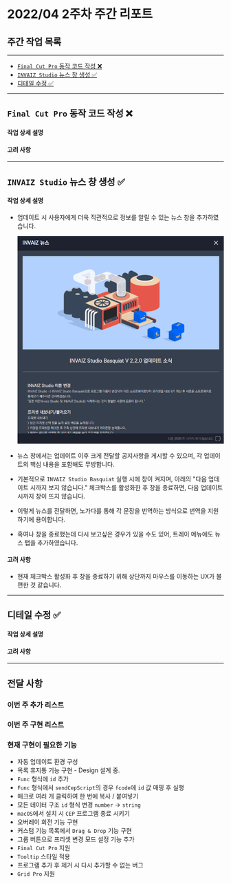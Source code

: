 # 2022/04 2주차 주간 리포트

## 주간 작업 목록

---

- [`Final Cut Pro` 동작 코드 작성 ❌](#final-cut-pro-동작-코드-작성-)
- [`INVAIZ Studio` 뉴스 창 생성 ✅](#invaiz-studio-뉴스-창-생성-)
- [디테일 수정 ✅](#디테일-수정-)

---

## `Final Cut Pro` 동작 코드 작성 ❌

#### 작업 상세 설명

#### 고려 사항

---

## `INVAIZ Studio` 뉴스 창 생성 ✅

#### 작업 상세 설명

- 업데이트 시 사용자에게 더욱 직관적으로 정보를 알릴 수 있는 뉴스 창을 추가하였습니다.

  ![뉴스_창](./assets/뉴스_창.gif)

- 뉴스 창에서는 업데이트 이후 크게 전달할 공지사항을 게시할 수 있으며, 각 업데이트의 핵심 내용을 포함해도 무방합니다.
- 기본적으로 `INVAIZ Studio Basquiat` 실행 시에 창이 켜지며, 아래의 "다음 업데이트 시까지 보지 않습니다." 체크박스를 활성화한 후 창을 종료하면, 다음 업데이트 시까지 창이 뜨지 않습니다.
- 이렇게 뉴스를 전달하면, 노가다를 통해 각 문장을 번역하는 방식으로 번역을 지원하기에 용이합니다.
- 혹여나 창을 종료했는데 다시 보고싶은 경우가 있을 수도 있어, 트레이 메뉴에도 뉴스 탭을 추가하였습니다.

#### 고려 사항

- 현재 체크박스 활성화 후 창을 종료하기 위해 상단까지 마우스를 이동하는 UX가 불편한 것 같습니다.

---

## 디테일 수정 ✅

#### 작업 상세 설명

#### 고려 사항

---

## 전달 사항

### 이번 주 추가 리스트

### 이번 주 구현 리스트

### 현재 구현이 필요한 기능

- 자동 업데이트 환경 구성
- 목록 휴지통 기능 구현 - Design 설계 중.
- `Func` 형식에 `id` 추가
- `Func` 형식에서 `sendCepScript`의 경우 `fcode`에 `id` 값 매핑 후 실행
- 매크로 여러 개 클릭하여 한 번에 복사 / 붙여넣기
- 모든 데이터 구조 `id` 형식 변경 `number` -> `string`
- `macOS`에서 설치 시 `CEP` 프로그램 종료 시키기
- 오버레이 회전 기능 구현
- 커스텀 기능 목록에서 `Drag & Drop` 기능 구현
- 그룹 버튼으로 프리셋 변경 모드 설정 기능 추가
- `Final Cut Pro` 지원
- `Tooltip` 스타일 적용
- 프로그램 추가 후 제거 시 다시 추가할 수 없는 버그
- `Grid Pro` 지원
